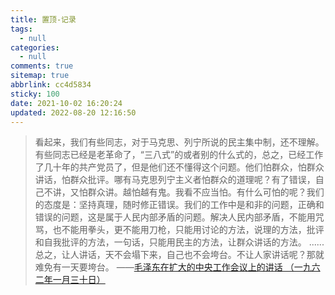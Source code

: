 ```yaml
---
title: 置顶-记录
tags:
  - null
categories:
  - null
comments: true
sitemap: true
abbrlink: cc4d5834
sticky: 100
date: 2021-10-02 16:20:24
updated: 2022-08-20 12:16:50
---
```


> 看起来，我们有些同志，对于马克思、列宁所说的民主集中制，还不理解。有些同志已经是老革命了，“三八式”的或者别的什么式的，总之，已经工作了几十年的共产党员了，但是他们还不懂得这个问题。他们怕群众，怕群众讲话，怕群众批评。哪有马克思列宁主义者怕群众的道理呢？有了错误，自己不讲，又怕群众讲。越怕越有鬼。我看不应当怕。有什么可怕的呢？我们的态度是：坚持真理，随时修正错误。我们的工作中是和非的问题，正确和错误的问题，这是属于人民内部矛盾的问题。解决人民内部矛盾，不能用咒骂，也不能用拳头，更不能用刀枪，只能用讨论的方法，说理的方法，批评和自我批评的方法，一句话，只能用民主的方法，让群众讲话的方法。
> ......
> 总之，让人讲话，天不会塌下来，自己也不会垮台。不让人家讲话呢？那就难免有一天要垮台。
> ——[毛泽东在扩大的中央工作会议上的讲话 （一九六二年一月三十日）](https://www.marxists.org/chinese/maozedong/1968/5-016.htm)

<!-- more -->
